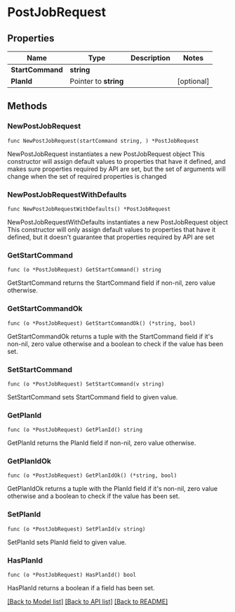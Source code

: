 # PostJobRequest

## Properties

Name | Type | Description | Notes
------------ | ------------- | ------------- | -------------
**StartCommand** | **string** |  | 
**PlanId** | Pointer to **string** |  | [optional] 

## Methods

### NewPostJobRequest

`func NewPostJobRequest(startCommand string, ) *PostJobRequest`

NewPostJobRequest instantiates a new PostJobRequest object
This constructor will assign default values to properties that have it defined,
and makes sure properties required by API are set, but the set of arguments
will change when the set of required properties is changed

### NewPostJobRequestWithDefaults

`func NewPostJobRequestWithDefaults() *PostJobRequest`

NewPostJobRequestWithDefaults instantiates a new PostJobRequest object
This constructor will only assign default values to properties that have it defined,
but it doesn't guarantee that properties required by API are set

### GetStartCommand

`func (o *PostJobRequest) GetStartCommand() string`

GetStartCommand returns the StartCommand field if non-nil, zero value otherwise.

### GetStartCommandOk

`func (o *PostJobRequest) GetStartCommandOk() (*string, bool)`

GetStartCommandOk returns a tuple with the StartCommand field if it's non-nil, zero value otherwise
and a boolean to check if the value has been set.

### SetStartCommand

`func (o *PostJobRequest) SetStartCommand(v string)`

SetStartCommand sets StartCommand field to given value.


### GetPlanId

`func (o *PostJobRequest) GetPlanId() string`

GetPlanId returns the PlanId field if non-nil, zero value otherwise.

### GetPlanIdOk

`func (o *PostJobRequest) GetPlanIdOk() (*string, bool)`

GetPlanIdOk returns a tuple with the PlanId field if it's non-nil, zero value otherwise
and a boolean to check if the value has been set.

### SetPlanId

`func (o *PostJobRequest) SetPlanId(v string)`

SetPlanId sets PlanId field to given value.

### HasPlanId

`func (o *PostJobRequest) HasPlanId() bool`

HasPlanId returns a boolean if a field has been set.


[[Back to Model list]](../README.md#documentation-for-models) [[Back to API list]](../README.md#documentation-for-api-endpoints) [[Back to README]](../README.md)


